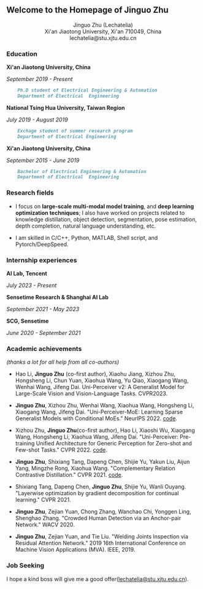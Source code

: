 ## Welcome to the Homepage of Jinguo Zhu

<center>Jinguo Zhu (Lechatelia)</center>


<center>Xi'an Jiaotong University, Xi'an 710049, China</center>


<center>lechatelia@stu.xjtu.edu.cn</center>

### Education

**Xi'an Jiaotong University, China**
   
   *September 2019 - Present*
```markdown
    Ph.D student of Electrical Engineering & Automation
    Department of Electrical  Engineering
```
**National Tsing Hua University, Taiwan Region**

   *July 2019 - August 2019*
```markdown 
    Exchage student of summer research program
    Department of Electrical Engineering
```

**Xi'an Jiaotong University, China**
    
   *September 2015 - June 2019*
```markdown
    Bachelor of Electrical Engineering & Automation
    Department of Electrical  Engineering
```



### Research fields

* I focus on __large-scale multi-modal model training__, and __deep learning optimization techniques__; I also have worked on  projects related to knowledge distillation, object detection, segmentation,  pose estimation, depth completion, natural language understanding, etc.

* I am skilled in C/C++, Python, MATLAB, Shell script, and Pytorch/DeepSpeed.

### Internship experiences
**AI Lab, Tencent**

*July 2023 - Present*

**Sensetime Research & Shanghai AI Lab**

*September 2021 - May 2023*

**SCG, Sensetime**

*June 2020 - September 2021*

### Academic achievements

_(thanks a lot for all help from all co-authors)_

* Hao Li, __Jinguo Zhu__ (co-first author), Xiaohu Jiang, Xizhou Zhu, Hongsheng Li, Chun Yuan, Xiaohua Wang, Yu Qiao, Xiaogang Wang, Wenhai Wang, Jifeng Dai. Uni-Perceiver v2: A Generalist Model for Large-Scale Vision and Vision-Language Tasks. CVPR2023.


* __Jinguo Zhu__, Xizhou Zhu, Wenhai Wang, Xiaohua Wang, Hongsheng Li, Xiaogang Wang, Jifeng Dai. "Uni-Perceiver-MoE: Learning Sparse Generalist Models with Conditional MoEs." NeurIPS 2022. [code](https://github.com/fundamentalvision/Uni-Perceiver).

* Xizhou Zhu,  __Jinguo Zhu__(co-first author), Hao Li, Xiaoshi Wu, Xiaogang Wang, Hongsheng Li, Xiaohua Wang,
Jifeng Dai. "Uni-Perceiver: Pre-training Unified Architecture for Generic Perception for Zero-shot and
Few-shot Tasks." CVPR 2022. [code](https://github.com/fundamentalvision/Uni-Perceiver).

* __Jinguo Zhu__, Shixiang Tang, Dapeng Chen, Shijie Yu, Yakun Liu, Aijun Yang, Mingzhe Rong, Xiaohua Wang. "Complementary Relation Contrastive Distillation."  CVPR 2021. [code](https://github.com/Lechatelia/CRCD).

* Shixiang Tang, Dapeng Chen,  __Jinguo Zhu__, Shijie Yu, Wanli Ouyang. "Layerwise optimization by gradient decomposition for continual learning." CVPR 2021.

*  __Jinguo Zhu__, Zejian Yuan, Chong Zhang, Wanchao Chi, Yonggen Ling, Shenghao Zhang. "Crowded Human Detection via an Anchor-pair Network." WACV 2020.

* __Jinguo Zhu__, Zejian Yuan, and Tie Liu. "Welding Joints Inspection via Residual Attention Network." 2019 16th International Conference on Machine Vision Applications (MVA). IEEE, 2019.



###  Job Seeking
I hope a kind boss will give me a good offer(lechatelia@stu.xjtu.edu.cn).
